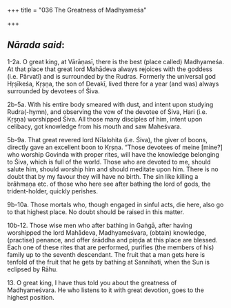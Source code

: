 +++
title = "036 The Greatness of Madhyameśa"

+++
 

## *Nārada said*:

1-2a. O great king, at Vārāṇasī, there is the best (place called) Madhyameśa. At that place that great lord Mahādeva always rejoices with the goddess (i.e. Pārvatī) and is surrounded by the Rudras. Formerly the universal god Hṛṣīkeśa, Kṛṣṇa, the son of Devakī, lived there for a year (and was) always surrounded by devotees of Śiva.

2b-5a. With his entire body smeared with dust, and intent upon studying Rudra(-hymn), and observing the vow of the devotee of Śiva, Hari (i.e. Kṛṣṇa) worshipped Śiva. All those many disciples of him, intent upon celibacy, got knowledge from his mouth and saw Maheśvara.

5b-9a. That great revered lord Nīlalohita (i.e. Śiva), the giver of boons, directly gave an excellent boon to Kṛṣṇa. “Those devotees of meine [mine?] who worship Govinda with proper rites, will have the knowledge belonging to Śiva, which is full of the world. Those who are devoted to me, should salute him, should worship him and should meditate upon him. There is no doubt that by my favour they will have no birth. The sin like killing a brāhmaṇa etc. of those who here see after bathing the lord of gods, the trident-holder, quickly perishes.

9b-10a. Those mortals who, though engaged in sinful acts, die here, also go to that highest place. No doubt should be raised in this matter.

10b-12. Those wise men who after bathing in Gaṅgā, after having worshipped the lord Mahādeva, Madhyameśvara, (obtain) knowledge, (practise) penance, and offer śrāddha and piṇḍa at this place are blessed. Each one of these rites that are performed, purifies (the members of his) family up to the seventh descendant. The fruit that a man gets here is tenfold of the fruit that he gets by bathing at Sannihati, when the Sun is eclipsed by Rāhu.

13\. O great king, I have thus told you about the greatness of Madhyameśvara. He who listens to it with great devotion, goes to the highest position.


